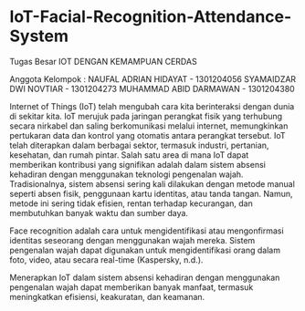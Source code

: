 # IoT-Facial-Recognition-Attendance-System
Tugas Besar IOT DENGAN KEMAMPUAN CERDAS

Anggota Kelompok :
NAUFAL ADRIAN HIDAYAT - 1301204056
SYAMAIDZAR DWI NOVTIAR - 1301204273
MUHAMMAD ABID DARMAWAN - 1301204380

Internet of Things (IoT) telah mengubah cara kita berinteraksi dengan dunia di sekitar kita. IoT merujuk pada jaringan perangkat fisik yang terhubung secara nirkabel dan saling berkomunikasi melalui internet, memungkinkan pertukaran data dan kontrol yang otomatis antara perangkat tersebut. IoT telah diterapkan dalam berbagai sektor, termasuk industri, pertanian, kesehatan, dan rumah pintar. Salah satu area di mana IoT dapat memberikan kontribusi yang signifikan adalah dalam sistem absensi kehadiran dengan menggunakan teknologi pengenalan wajah. Tradisionalnya, sistem absensi sering kali dilakukan dengan metode manual seperti absen fisik, penggunaan kartu identitas, atau tanda tangan. Namun, metode ini sering tidak efisien, rentan terhadap kecurangan, dan membutuhkan banyak waktu dan sumber daya.

Face recognition adalah cara untuk mengidentifikasi atau mengonfirmasi identitas seseorang dengan menggunakan wajah mereka. Sistem pengenalan wajah dapat digunakan untuk mengidentifikasi orang dalam foto, video, atau secara real-time (Kaspersky, n.d.). 

Menerapkan IoT dalam sistem absensi kehadiran dengan menggunakan pengenalan wajah dapat memberikan banyak manfaat, termasuk meningkatkan efisiensi, keakuratan, dan keamanan.
